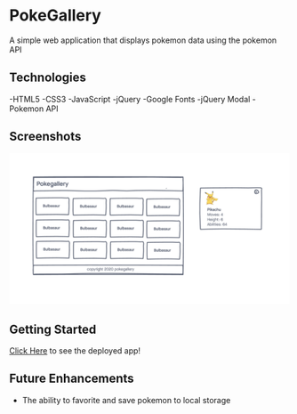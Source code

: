 # PokeGallery

A simple web application that displays pokemon data using the pokemon API

## Technologies

-HTML5
-CSS3
-JavaScript
-jQuery
-Google Fonts
-jQuery Modal
-Pokemon API

## Screenshots

![wireframe](./imgs/wireframe.png)

## Getting Started
[Click Here](#) to see the deployed app!

## Future Enhancements
- The ability to favorite and save pokemon to local storage
